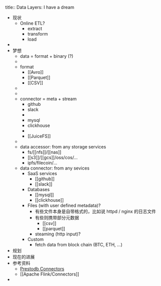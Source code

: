 title:: Data Layers: I have a dream

- 现状
	- Online ETL?
		- extract
		- transform
		- load
-
- 梦想
	- data = format + binary (?)
	-
	- format
		- [[Avro]]
		- [[Parquet]]
		- [[CSV]]
	-
	-
	- connector = meta + stream
		- github
		- slack
		-
		- mysql
		- clickhouse
		-
		- [[JuiceFS]]
	-
	- data accessor: from any storage services
		- fs/[[nfs]]/[[nas]]
		- [[s3]]/[[gcs]]/oss/cos/...
		- ipfs/filecoin/...
	- data connector: from any sevices
		- SaaS services
			- [[github]]
			- [[slack]]
		- Databases
			- [[mysql]]
			- [[clickhouse]]
		- Files (with user defined metadata)?
			- 有些文件本身是自带格式的，比如说 httpd / nginx 的日志文件
			- 有些则携带部分元数据
				- [[csv]]
				- [[parquet]]
			- steaming (http input)?
		- Custom
			- fetch data from block chain (BTC, ETH, ...)
- 规划
- 现在的进展
- 参考资料
	- [Prestodb Connectors](https://prestodb.io/docs/current/connector.html)
	- [[Apache Flink/Connectors]]
-